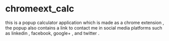 # chromeext_calc

this is a popup calculator application which is made as a chrome extension , the popup also contains a link to contact me in social media platforms such as linkedin , facebook, google+ , and twitter .

